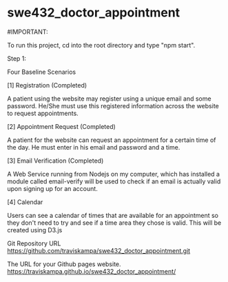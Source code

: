 # swe432_doctor_appointment

#IMPORTANT:

To run this project, cd into the root directory and type "npm start".

Step 1:

Four Baseline Scenarios

[1] Registration (Completed)

A patient using the website may register using a unique email and some password.
He/She must use this registered information across the website to request appointments.

[2] Appointment Request (Completed)

A patient for the website can request an appointment for a certain time of the day. He must enter in his email and password and a time. 

[3] Email Verification (Completed)

A Web Service running from Nodejs on my computer, which has installed a module called email-verify will be used to check if an email is actually valid upon signing up for an account.

[4] Calendar

Users can see a calendar of times that are available for an appointment so they don't need to try and see if a time area they chose is valid. This will be created using D3.js


Git Repository URL
	https://github.com/traviskampa/swe432_doctor_appointment.git

The URL for your Github pages website.
	https://traviskampa.github.io/swe432_doctor_appointment/
